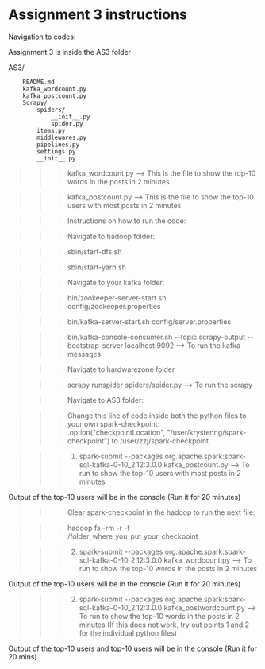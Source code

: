 # Assignment 3 instructions

Navigation to codes:

Assignment 3 is inside the AS3 folder

AS3/

		README.md
		kafka_wordcount.py   
		kafka_postcount.py
		Scrapy/
			spiders/
				__init__.py
				spider.py
			items.py
			middlewares.py
			pipelines.py
			settings.py
			__init__.py
			
>>> kafka_wordcount.py --> This is the file to show the top-10 words in the posts in 2 minutes

>>> kafka_postcount.py --> This is the file to show the top-10 users with most posts in 2 minutes

>>> Instructions on how to run the code:

>>> Navigate to hadoop folder:

>>> sbin/start-dfs.sh

>>> sbin/start-yarn.sh

>>> Navigate to your kafka folder:

>>> bin/zookeeper-server-start.sh config/zookeeper.properties

>>> bin/kafka-server-start.sh config/server.properties

>>> bin/kafka-console-consumer.sh --topic scrapy-output --bootstrap-server localhost:9092 --> To run the kafka messages 

>>> Navigate to hardwarezone folder

>>> scrapy runspider spiders/spider.py --> To run the scrapy

>>> Navigate to AS3 folder:

>>> Change this line of code inside both the python files to your own spark-checkpoint: .option("checkpointLocation", "/user/krystenng/spark-checkpoint") to /user/zzj/spark-checkpoint

>>> 1. spark-submit --packages org.apache.spark:spark-sql-kafka-0-10_2.12:3.0.0 kafka_postcount.py --> To run to show the top-10 users with most posts in 2 minutes

Output of the top-10 users will be in the console (Run it for 20 minutes)

>>> Clear spark-checkpoint in the hadoop to run the next file:

>>> hadoop fs -rm -r -f /folder_where_you_put_your_checkpoint  

>>> 2. spark-submit --packages org.apache.spark:spark-sql-kafka-0-10_2.12:3.0.0 kafka_wordcount.py --> To run to show the top-10 words in the posts in 2 minutes

Output of the top-10 users will be in the console (Run it for 20 minutes)

>>> 2. spark-submit --packages org.apache.spark:spark-sql-kafka-0-10_2.12:3.0.0 kafka_postwordcount.py --> To run to show the top-10 words in the posts in 2 minutes (If this does not work, try out points 1 and 2 for the individual python files)

Output of the top-10 users and top-10 users will be in the console (Run it for 20 mins)






